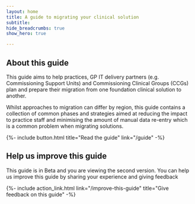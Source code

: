 ```yaml
---
layout: home
title: A guide to migrating your clinical solution
subtitle: 
hide_breadcrumbs: true
show_hero: true

---
```

<!-- [UPLIFT] removed the word 'principal' from the title of the guide -->
<!-- [UPLIFT] replaced the word 'system' with 'solution'-->
## About this guide

This guide aims to help practices, GP IT delivery partners (e.g. Commissioning Support Units) and Commissioning Clinical Groups (CCGs) plan and prepare their migration from one foundation clinical solution to another. 

Whilst approaches to migration can differ by region, this guide contains a collection of common phases and strategies aimed at reducing the impact to practice staff and minimising the amount of manual data re-entry which is a common problem when migrating solutions.
<!-- [UPLIFT] replaced 'migrating' with 'migration'-->
<!-- [UPLIFT] replaced the word 'system' with 'solution'. Assume all subsequent references to 'system' will be replaced with 'solution'-->
{%- include button.html title="Read the guide" link="/guide" -%}


## Help us improve this guide

This guide is in Beta and you are viewing the second version. You can help us improve this guide by sharing your experience and giving feedback
<!-- [UPLIFT] added reference to the second version. Please remove reference to BETA (and banner) once guide has been in use for some time and any 'teething problems' have been resolved -->
{%- include action_link.html link="/improve-this-guide" title="Give feedback on this guide" -%}

